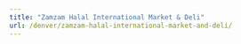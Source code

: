 ```yaml
---
title: "Zamzam Halal International Market & Deli"
url: /denver/zamzam-halal-international-market-and-deli/
---
```

